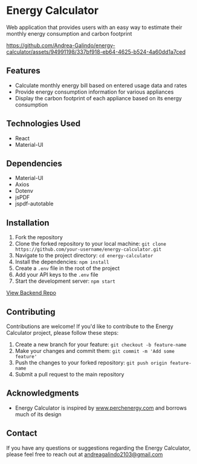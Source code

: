 # Energy Calculator

Web application that provides users with an easy way to estimate their monthly energy consumption and carbon footprint


https://github.com/Andrea-Galindo/energy-calculator/assets/94991198/337bf918-eb64-4625-b524-4a60dd1a7ced

## Features

- Calculate monthly energy bill based on entered usage data and rates
- Provide energy consumption information for various appliances
- Display the carbon footprint of each appliance based on its energy consumption

## Technologies Used

- React
- Material-UI

## Dependencies

- Material-UI
- Axios
- Dotenv
- jsPDF
- jspdf-autotable

## Installation

1. Fork the repository
2. Clone the forked repository to your local machine: `git clone https://github.com/your-username/energy-calculator.git`
3. Navigate to the project directory: `cd energy-calculator`
4. Install the dependencies: `npm install`
5. Create a `.env` file in the root of the project
6. Add your API keys to the `.env` file
7. Start the development server: `npm start`

[View Backend Repo](https://github.com/Andrea-Galindo/energy-consumption-api)

## Contributing

Contributions are welcome! If you'd like to contribute to the Energy Calculator project, please follow these steps:

1. Create a new branch for your feature: `git checkout -b feature-name`
2. Make your changes and commit them: `git commit -m 'Add some feature'`
3. Push the changes to your forked repository: `git push origin feature-name`
4. Submit a pull request to the main repository

## Acknowledgments

- Energy Calculator is inspired by www.perchenergy.com and borrows much of its design

## Contact

If you have any questions or suggestions regarding the Energy Calculator, please feel free to reach out at andreagalindo2103@gmail.com
